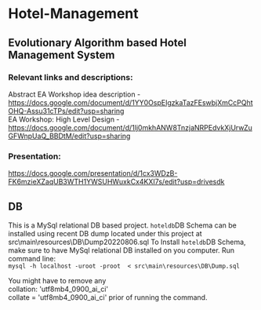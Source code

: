 # Hotel-Management
## Evolutionary Algorithm based Hotel Management System<br />
### Relevant links and descriptions: <br />
Abstract EA Workshop idea description - <br />
https://docs.google.com/document/d/1YY0OspEIgzkaTazFEswbjXmCcPQhtOHQ-Assu31cTPs/edit?usp=sharing<br />
EA Workshop: High Level Design - <br />
https://docs.google.com/document/d/1lj0mkhANW8TnzjaNRPEdvkXjUrwZuGFWnpUaQ_BBDtM/edit?usp=sharing<br />

### Presentation:<br/>
https://docs.google.com/presentation/d/1cx3WDzB-FK6mzieXZaqUB3WTH1YWSUHWuxkCx4KXI7s/edit?usp=drivesdk

## DB <br>
This is a MySql relational DB based project.
`hoteldb`DB Schema can be installed using recent DB dump located under
this project at src\main\resources\DB\Dump20220806.sql
To Install `hoteldb`DB Schema, make sure to have MySql relational DB installed on you computer.
Run command line: <br>
`mysql -h localhost -uroot -proot  < src\main\resources\DB\Dump.sql`


You might have to remove any <br>
collation: 'utf8mb4_0900_ai_ci' <br>
collate = 'utf8mb4_0900_ai_ci'
prior of running the command.

